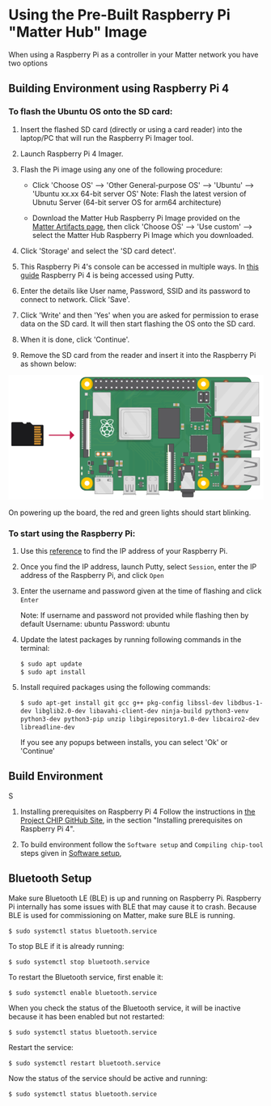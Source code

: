 # Using the Pre-Built Raspberry Pi "Matter Hub" Image

When using a Raspberry Pi as a controller in your Matter network you have two
options

## Building Environment using Raspberry Pi 4

### To flash the Ubuntu OS onto the SD card:

1. Insert the flashed SD card (directly or using a card reader) into the
   laptop/PC that will run the Raspberry Pi Imager tool.
2. Launch Raspberry Pi 4 Imager.
3. Flash the Pi image using any one of the following procedure: 
   
   - Click 'Choose OS' --> 'Other General-purpose OS' --> 'Ubuntu' --> 'Ubuntu
   xx.xx 64-bit server OS'
   Note: Flash the latest version of Ubnutu Server (64-bit server OS for arm64 architecture)
   
   - Download the Matter Hub Raspberry Pi Image provided on the [Matter Artifacts page](/matter/<docspace-docleaf-version>/matter-prerequisites/matter-artifacts), then click 'Choose OS' --> 'Use custom' --> select the Matter Hub Raspberry Pi Image which you downloaded.
   
4. Click 'Storage' and select the 'SD card detect'.
5. This Raspberry Pi 4's console can be accessed in   multiple ways.
    In [this guide](https://www.raspberrypi.com/documentation/computers/remote-access.html)
    Raspberry Pi 4 is being accessed using Putty.
6. Enter the details like User name, Password, SSID and its password to connect
   to network. Click 'Save'.
7. Click 'Write' and then 'Yes' when you are asked for permission to erase data
   on the SD card. It will then start flashing the OS onto the SD card.
8. When it is done, click 'Continue'.
9. Remove the SD card from the reader and insert it into the Raspberry Pi as
   shown below:

![Inserting SD into Pi](images/sd-into-pi.png)

On powering up the board, the red and green lights should start blinking. 

### To start using the Raspberry Pi:

1. Use this [reference](/matter/<docspace-docleaf-version>/matter-references) to find the IP address of your Raspberry Pi.
   
2. Once you find the IP address, launch Putty, select `Session`, enter the IP
   address of the Raspberry Pi, and click `Open`
3. Enter the username and password given at the time of flashing and click
   `Enter` 
   
   Note: If username and password not provided while flashing then by default 
   Username: ubuntu
   Password: ubuntu
   
4. Update the latest packages by running following commands in the terminal:
   ```shell
   $ sudo apt update 
   $ sudo apt install
   ```
5. Install required packages using the following commands:
    ```shell
   $ sudo apt-get install git gcc g++ pkg-config libssl-dev libdbus-1-dev libglib2.0-dev libavahi-client-dev ninja-build python3-venv python3-dev python3-pip unzip libgirepository1.0-dev libcairo2-dev libreadline-dev
   ```

   If you see any popups between installs, you can select 'Ok' or 'Continue'

## Build Environment
S
1. Installing prerequisites on Raspberry Pi 4
Follow the instructions in 
[the Project CHIP GitHub Site](https://github.com/project-chip/connectedhomeip/blob/master/docs/guides/BUILDING.md),
in the section "Installing prerequisites on Raspberry Pi
4".

2. To build environment follow the `Software setup` and `Compiling chip-tool` steps given in [Software setup](./../sld120-matter-wifi-getting-started/04-light-switch-step-by-step-example.md),

## Bluetooth Setup

Make sure Bluetooth LE (BLE) is up and running on Raspberry Pi. Raspberry Pi internally has
some issues with BLE that may cause it to crash. Because BLE is used for
commissioning on Matter, make sure BLE is running.

```shell
$ sudo systemctl status bluetooth.service
```

To stop BLE if it is already running:

```shell
$ sudo systemctl stop bluetooth.service
```

To restart the Bluetooth service, first enable it:

```shell
$ sudo systemctl enable bluetooth.service
```

When you check the status of the Bluetooth service, it will be inactive because
it has been enabled but not restarted:

```shell
$ sudo systemctl status bluetooth.service
```

Restart the service:

```shell
$ sudo systemctl restart bluetooth.service
```

Now the status of the service should be active and running:

```shell
$ sudo systemctl status bluetooth.service
```
